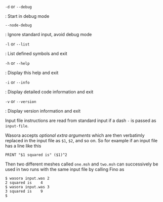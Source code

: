 `-d` or `--debug`

:    Start in debug mode


`--node-debug`

:    Ignore standard input, avoid debug mode


`-l` or `--list`

:    List defined symbols and exit


`-h` or `--help`

:    Display this help and exit

`-i` or `--info`

:    Display detailed code information and exit


`-v` or `--version`

:    Display version information and exit


Input file instructions are read from standard input if a dash `-` is passed as `input-file`.

Wasora accepts _optional extra arguments_ which are then verbatimly replaced in the input file as `$1`, `$2`, and so on. So for example if an input file has a line like this

```wasora
PRINT "$1 squared is" ($1)^2
```

Then two different meshes called `one.msh` and `two.msh` can successively be used in two runs with the same input file by calling Fino as 

```
$ wasora input.was 2
2 squared is    4
$ wasora input.was 3
3 squared is    9
$ 
```


